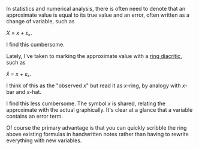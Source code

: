 In statistics and numerical analysis, there is often need to denote that an approximate value is equal to its true value and an error, often written as a change of variable, such as

*X = x + εₓ*.

I find this cumbersome.

Lately, I've taken to marking the approximate value with a [ring diacritic](https://en.wikipedia.org/wiki/Ring_(diacritic)), such as

*x&#778; = x + εₓ*.

I think of this as the "observed *x*" but read it as *x*-ring, by analogy with *x*-bar and *x*-hat.

I find this less cumbersome. The symbol *x* is shared, relating the approximate with the actual graphically. It's clear at a glance that a variable contains an error term.

Of course the primary advantage is that you can quickly scribble the ring above existing formulas in handwritten notes rather than having to rewrite everything with new variables.
